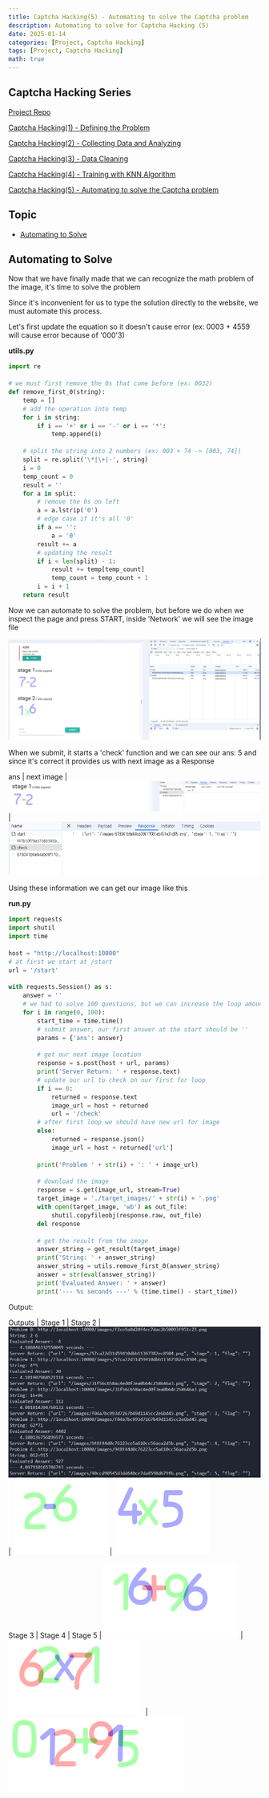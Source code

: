 ```yaml
---
title: Captcha Hacking(5) - Automating to solve the Captcha problem
description: Automating to solve for Captcha Hacking (5)
date: 2025-01-14
categories: [Project, Captcha Hacking]
tags: [Project, Captcha Hacking]
math: true
---
```


## Captcha Hacking Series

[Project Repo](https://github.com/hyeonukim/SCTF2017-Writeups)

[Captcha Hacking(1) - Defining the Problem](https://hyeonukim.github.io/devblog/posts/CaptchaHacking1/)

[Captcha Hacking(2) - Collecting Data and Analyzing](https://hyeonukim.github.io/devblog/posts/CaptchaHacking2/)

[Captcha Hacking(3) - Data Cleaning](https://hyeonukim.github.io/devblog/posts/CaptchaHacking3/)

[Captcha Hacking(4) - Training with KNN Algorithm](https://hyeonukim.github.io/devblog/posts/CaptchaHacking4/)

[Captcha Hacking(5) - Automating to solve the Captcha problem](https://hyeonukim.github.io/devblog/posts/CaptchaHacking5/)

## Topic

- [Automating to Solve](#automating-to-solve)

## Automating to Solve

Now that we have finally made that we can recognize the math problem of the image, it's time to solve the problem

Since it's inconvenient for us to type the solution directly to the website, we must automate this process.

Let's first update the equation so it doesn't cause error (ex: 0003 + 4559 will cause error because of '000'3)

**utils.py**

```python
import re

# we must first remove the 0s that come before (ex: 0032)
def remove_first_0(string):
    temp = []
    # add the operation into temp
    for i in string:
        if i == '+' or i == '-' or i == '*':
            temp.append(i)
    
    # split the string into 2 numbers (ex: 003 + 74 -> [003, 74])
    split = re.split('\*|\+|-', string)
    i = 0
    temp_count = 0
    result = ''
    for a in split:
        # remove the 0s on left
        a = a.lstrip('0')
        # edge case if it's all '0'
        if a == '':
            a = '0'
        result += a
        # updating the result
        if i < len(split) - 1:
            result += temp[temp_count]
            temp_count = temp_count + 1
        i = i + 1
    return result
```

Now we can automate to solve the problem, but before we do when we inspect the page and press START, inside 'Network' we will see the image file

![Desktop View](/assets/img/HackingCaptcha/5-img.PNG)

When we submit, it starts a 'check' function and we can see our ans: 5 and since it's correct it provides us with next image as a Response

ans | next image |
![Desktop View](/assets/img/HackingCaptcha/5-check.PNG) | ![Desktop View](/assets/img/HackingCaptcha/5-res.PNG)

Using these information we can get our image like this

**run.py** 

```python
import requests
import shutil
import time

host = "http://localhost:10000"
# at first we start at /start
url = '/start'

with requests.Session() as s:
    answer = ''
    # we had to solve 100 questions, but we can increase the loop amount
    for i in range(0, 100):
        start_time = time.time()
        # submit answer, our first answer at the start should be ''
        params = {'ans': answer}

        # get our next image location
        response = s.post(host + url, params)
        print('Server Return: ' + response.text)
        # update our url to check on our first for loop
        if i == 0:
            returned = response.text
            image_url = host + returned
            url = '/check'
        # after first loop we should have new url for image
        else:
            returned = response.json()
            image_url = host + returned['url']
            
        print('Problem ' + str(i) + ': ' + image_url)

        # download the image
        response = s.get(image_url, stream=True)
        target_image = './target_images/' + str(i) + '.png'
        with open(target_image, 'wb') as out_file:
            shutil.copyfileobj(response.raw, out_file)
        del response

        # get the result from the image
        answer_string = get_result(target_image)
        print('String: ' + answer_string)
        answer_string = utils.remove_first_0(answer_string)
        answer = str(eval(answer_string))
        print('Evaluated Answer: ' + answer) 
        print('--- %s seconds ---' % (time.time() - start_time))
```

Output:

Outputs | Stage 1 | Stage 2 | 
![Desktop View](/assets/img/HackingCaptcha/5-out.PNG) | ![Desktop View](/assets/img/HackingCaptcha/5-0.png) | ![Desktop View](/assets/img/HackingCaptcha/5-1.png)

Stage 3 | Stage 4 | Stage 5 |
![Desktop View](/assets/img/HackingCaptcha/5-2.png) | ![Desktop View](/assets/img/HackingCaptcha/5-3.png) | ![Desktop View](/assets/img/HackingCaptcha/5-4.png)